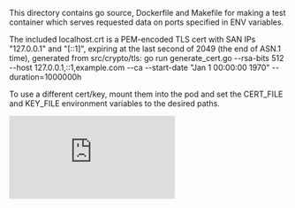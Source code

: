 This directory contains go source, Dockerfile and Makefile for making a test
container which serves requested data on ports specified in ENV variables.

The included localhost.crt is a PEM-encoded TLS cert with SAN IPs
"127.0.0.1" and "[::1]", expiring at the last second of 2049 (the end
of ASN.1 time), generated from src/crypto/tls:
go run generate_cert.go  --rsa-bits 512 --host 127.0.0.1,::1,example.com --ca --start-date "Jan 1 00:00:00 1970" --duration=1000000h

To use a different cert/key, mount them into the pod and set the 
CERT_FILE and KEY_FILE environment variables to the desired paths.

[![Analytics](https://kubernetes-site.appspot.com/UA-36037335-10/GitHub/test/images/porter/README.md?pixel)]()
